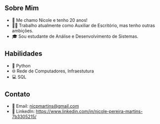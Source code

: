 ## Sobre Mim
- 👤 Me chamo Nicole e tenho 20 anos!
- 👩‍💻 Trabalho atualmente como Auxiliar de Escritório, mas tenho outras ambições.
- 🎓 Sou estudante de Análise e Desenvolvimento de Sistemas.

## Habilidades
- 🐍 Python
- 🌐 Rede de Computadores, Infraestutura
- 💻 SQL

## Contato
- 📧 Email: nicpmartins@gmail.com
- 💼 LinkedIn: https://www.linkedin.com/in/nicole-pereira-martins-7b3305215/
